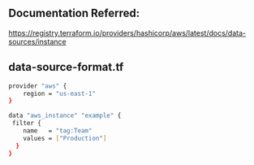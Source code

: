 ## Documentation Referred:

https://registry.terraform.io/providers/hashicorp/aws/latest/docs/data-sources/instance

## data-source-format.tf

```sh
provider "aws" {
    region = "us-east-1"
}

data "aws_instance" "example" {
 filter {
    name   = "tag:Team"
    values = ["Production"]
  }
}
```

